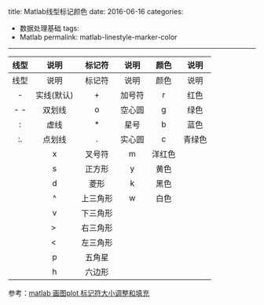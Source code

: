 title: Matlab线型标记颜色
date: 2016-06-16
categories:
- 数据处理基础
tags:
- Matlab
permalink: matlab-linestyle-marker-color
---

线型|说明|标记符|说明|颜色|说明
:-:|:-:|:-:|:-:|:-:|:-:
线型|说明|标记符|说明|颜色|说明
-|实线(默认)|+|加号符|r|红色
- -|双划线|o|空心圆|g|绿色
:|虚线|*|星号|b|蓝色
:.|点划线|.|实心圆|c|青绿色
||x|叉号符|m|洋红色
||s|正方形|y|黄色
||d|菱形|k|黑色
||^|上三角形|w|白色
||v|下三角形||
||> |右三角形||
||< |左三角形||
||p|五角星||
||h|六边形||

参考：[matlab 画图plot 标记符大小调整和填充  ](http://xiangyan0212.blog.163.com/blog/static/2070372542013956220103/)